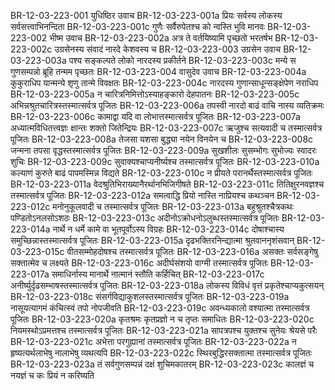 BR-12-03-223-001  	युधिष्ठिर उवाच
BR-12-03-223-001a	प्रियः सर्वस्य लोकस्य सर्वसत्त्वाभिनन्दिता
BR-12-03-223-001c	गुणैः सर्वैरुपेतश्च को न्वस्ति भुवि मानवः
BR-12-03-223-002  	भीष्म उवाच
BR-12-03-223-002a	अत्र ते वर्तयिष्यामि पृच्छतो भरतर्षभ
BR-12-03-223-002c	उग्रसेनस्य संवादं नारदे केशवस्य च
BR-12-03-223-003  	उग्रसेन उवाच
BR-12-03-223-003a	पश्य सङ्कल्पते लोको नारदस्य प्रकीर्तने
BR-12-03-223-003c	मन्ये स गुणसम्पन्नो ब्रूहि तन्मम पृच्छतः
BR-12-03-223-004  	वासुदेव उवाच
BR-12-03-223-004a	कुकुराधिप यान्मन्ये शृणु तान्मे विवक्षतः
BR-12-03-223-004c	नारदस्य गुणान्साधून्सङ्क्षेपेण नराधिप
BR-12-03-223-005a	न चारित्रनिमित्तोऽस्याहङ्कारो देहपातनः
BR-12-03-223-005c	अभिन्नश्रुतचारित्रस्तस्मात्सर्वत्र पूजितः
BR-12-03-223-006a	तपस्वी नारदो बाढं वाचि नास्य व्यतिक्रमः
BR-12-03-223-006c	कामाद्वा यदि वा लोभात्तस्मात्सर्वत्र पूजितः
BR-12-03-223-007a	अध्यात्मविधितत्त्वज्ञः क्षान्तः शक्तो जितेन्द्रियः
BR-12-03-223-007c	ऋजुश्च सत्यवादी च तस्मात्सर्वत्र पूजितः
BR-12-03-223-008a	तेजसा यशसा बुद्ध्या नयेन विनयेन च
BR-12-03-223-008c	जन्मना तपसा वृद्धस्तस्मात्सर्वत्र पूजितः
BR-12-03-223-009a	सुखशीलः सुसम्भोगः सुभोज्यः स्वादरः शुचिः
BR-12-03-223-009c	सुवाक्यश्चाप्यनीर्ष्यश्च तस्मात्सर्वत्र पूजितः
BR-12-03-223-010a	कल्याणं कुरुते बाढं पापमस्मिन्न विद्यते
BR-12-03-223-010c	न प्रीयते परानर्थैस्तस्मात्सर्वत्र पूजितः
BR-12-03-223-011a	वेदश्रुतिभिराख्यानैरर्थानभिजिगीषते
BR-12-03-223-011c	तितिक्षुरनवज्ञश्च तस्मात्सर्वत्र पूजितः
BR-12-03-223-012a	समत्वाद्धि प्रियो नास्ति नाप्रियश्च कथञ्चन
BR-12-03-223-012c	मनोनुकूलवादी च तस्मात्सर्वत्र पूजितः
BR-12-03-223-013a	बहुश्रुतश्चैत्रकथः पण्डितोऽनलसोऽशठः
BR-12-03-223-013c	अदीनोऽक्रोधनोऽलुब्धस्तस्मात्सर्वत्र पूजितः
BR-12-03-223-014a	नार्थे न धर्मे कामे वा भूतपूर्वोऽस्य विग्रहः
BR-12-03-223-014c	दोषाश्चास्य समुच्छिन्नास्तस्मात्सर्वत्र पूजितः
BR-12-03-223-015a	दृढभक्तिरनिन्द्यात्मा श्रुतवाननृशंसवान्
BR-12-03-223-015c	वीतसम्मोहदोषश्च तस्मात्सर्वत्र पूजितः
BR-12-03-223-016a	असक्तः सर्वसङ्गेषु सक्तात्मेव च लक्ष्यते
BR-12-03-223-016c	अदीर्घसंशयो वाग्मी तस्मात्सर्वत्र पूजितः
BR-12-03-223-017a	समाधिर्नास्य मानार्थे नात्मानं स्तौति कर्हिचित्
BR-12-03-223-017c	अनीर्ष्युर्दृढसम्भाषस्तस्मात्सर्वत्र पूजितः
BR-12-03-223-018a	लोकस्य विविधं वृत्तं प्रकृतेश्चाप्यकुत्सयन्
BR-12-03-223-018c	संसर्गविद्याकुशलस्तस्मात्सर्वत्र पूजितः
BR-12-03-223-019a	नासूयत्यागमं कंचित्स्वं तपो नोपजीवति
BR-12-03-223-019c	अवन्ध्यकालो वश्यात्मा तस्मात्सर्वत्र पूजितः
BR-12-03-223-020a	कृतश्रमः कृतप्रज्ञो न च तृप्तः समाधितः
BR-12-03-223-020c	नियमस्थोऽप्रमत्तश्च तस्मात्सर्वत्र पूजितः
BR-12-03-223-021a	सापत्रपश्च युक्तश्च सुनेयः श्रेयसे परैः
BR-12-03-223-021c	अभेत्ता परगुह्यानां तस्मात्सर्वत्र पूजितः
BR-12-03-223-022a	न हृष्यत्यर्थलाभेषु नालाभेषु व्यथत्यपि
BR-12-03-223-022c	स्थिरबुद्धिरसक्तात्मा तस्मात्सर्वत्र पूजितः
BR-12-03-223-023a	तं सर्वगुणसम्पन्नं दक्षं शुचिमकातरम्
BR-12-03-223-023c	कालज्ञं च नयज्ञं च कः प्रियं न करिष्यति

